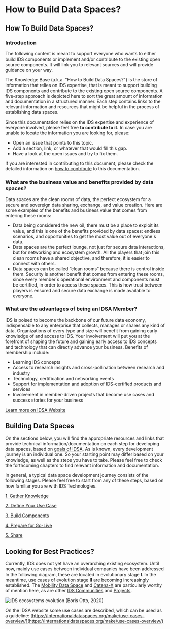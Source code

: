 # How to Build Data Spaces?

## How To Build Data Spaces?

### Introduction

The following content is meant to support everyone who wants to either build IDS components or implement and/or contribute to the existing open source components. It will link you to relevant sources and will provide guidance on your way.

The Knowledge Base (a.k.a. "How to Build Data Spaces?") is the store of information that relies on IDS expertise, that is meant to support building IDS components and contribute to the existing open source components. A five-step approach is depicted here to sort the great amount of information and documentation in a structured manner. Each step contains links to the relevant information and resources that might be helpful in the process of establishing data spaces.

Since this documentation relies on the IDS expertise and experience of everyone involved, please feel free **to contribute to it.** In case you are unable to locate the information you are looking for, please:

* Open an issue that points to this topic.
* Add a section, link, or whatever that would fill this gap.
* Have a look at the open issues and try to fix them.

If you are interested in contributing to this document, please check the detailed information on [how to contribute](broken-reference) to this documentation.

### What are the business value and benefits provided by data spaces?

Data spaces are the clean rooms of data, the perfect ecosystem for a secure and sovereign data sharing, exchange, and value creation. Here are some examples of the benefits and business value that comes from entering these rooms:

* Data being considered the new oil, there must be a place to exploit its value, and this is one of the benefits provided by data spaces: endless scenarios, and opportunities to get the most value out of everyone´s data.
* Data spaces are the perfect lounge, not just for secure data interactions, but for networking and ecosystem growth. All the players that join this clean rooms have a shared objective, and therefore, it is easier to connect with others.
* Data spaces can be called “clean rooms” because there is control inside them. Security is another benefit that comes from entering these rooms, since every member´s operational environment and components must be certified, in order to access these spaces. This is how trust between players is ensured and secure data exchange is made available to everyone.

### What are the advantages of being an IDSA Member?

IDS is poised to become the backbone of our future data economy, indispensable to any enterprise that collects, manages or shares any kind of data. Organizations of every type and size will benefit from gaining early knowledge of and access to IDS. Your involvement will put you at the forefront of shaping the future and gaining early access to IDS concepts and technology that can directly advance your business. Benefits of membership include:

* Learning IDS concepts
* Access to research insights and cross-pollination between research and industry
* Technology, certification and networking events
* Support for implementation and adoption of IDS-certified products and services
* Involvement in member-driven projects that become use cases and success stories for your business

[Learn more on IDSA Website](https://internationaldataspaces.org/we/members/)

## Building Data Spaces

On the sections below, you will find the appropriate resources and links that provide technical information/documentation on each step for developing data spaces, based on [goals of IDSA](broken-reference/). As is known, every development journey is an individual one. So your starting point may differ based on your knowledge, as well as the steps you have to take. Please feel free to check the forthcoming chapters to find relevant information and documentation.

In general, a typical data space development journey consists of the following stages. Please feel free to start from any of these steps, based on how familiar you are with IDS Technologies.

[1. Gather Knowledge](how-to-build-data-spaces/1-Gather-Knowledge.md)

[2. Define Your Use Case](how-to-build-data-spaces/2-Define-Your-Use-Case.md)

[3. Build Components](how-to-build-data-spaces/3-Build-Components.md)

[4. Prepare for Go-Live](how-to-build-data-spaces/4-Prepare-for-Go-Live.md)

[5. Share](how-to-build-data-spaces/5-Share.md)

## Looking for Best Practices?

Currently, IDS does not yet have an overarching existing ecosystem. Until now, mainly use cases between individual companies have been addressed In the following diagram, these are located in evolutionary stage **I**. In the meantime, use cases of evolution stage **II** are becoming increasingly established. The [Mobility Data Space](https://www.mobility-data-space.de/) and [Catena-X](https://www.handelsblatt.com/27129464.html) are particularly worthy of mention here, as are other [IDS Communities](https://internationaldataspaces.org/make/communities/) and [Projects](https://internationaldataspaces.org/make/projects/).

![IDS ecosystems evolution](how-to-build-data-spaces/images/IDS\_business\_ecosystems\_evolution.png) (Boris Otto, 2020)

On the IDSA website some use cases are described, which can be used as a guideline: [https://internationaldataspaces.org/make/use-cases-overview/](https://internationaldataspaces.org/make/use-cases-overview/)
